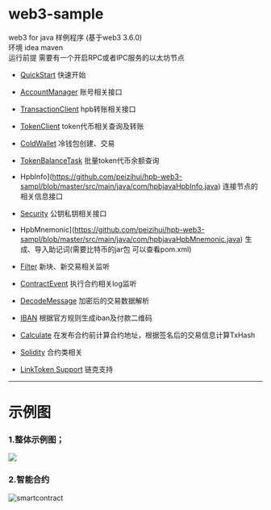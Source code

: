 # web3-sample
web3 for java 样例程序 (基于web3 3.6.0)   
环境 idea maven  
运行前提 需要有一个开启RPC或者IPC服务的以太坊节点

- [QuickStart](https://github.com/peizihui/hpb-web3-sampl/blob/master/src/main/java/com/hpbjava/QuickStart.java) 快速开始

- [AccountManager](https://github.com/peizihui/hpb-web3-sampl/blob/master/src/main/java/com/hpbjava/AccountManager.java) 账号相关接口
- [TransactionClient](https://github.com/peizihui/hpb-web3-sampl/blob/master/src/main/java/com/hpbjava/TransactionClient.java) hpb转账相关接口
- [TokenClient](https://github.com/peizihui/hpb-web3-sampl/blob/master/src/main/java/com/hpbjava/TokenClient.java) token代币相关查询及转账
- [ColdWallet](https://github.com/peizihui/hpb-web3-sampl/blob/master/src/main/java/com/hpbjava/ColdWallet.java) 冷钱包创建、交易
- [TokenBalanceTask](https://github.com/peizihui/hpb-web3-sampl/blob/master/src/main/java/com/hpbjava/TokenBalanceTask.java) 批量token代币余额查询
- HpbInfo](https://github.com/peizihui/hpb-web3-sampl/blob/master/src/main/java/com/hpbjavaHpbInfo.java) 连接节点的相关信息接口
- [Security](https://github.com/peizihui/hpb-web3-sampl/blob/master/src/main/java/com/hpbjava/Security.java) 公钥私钥相关接口
- HpbMnemonic](https://github.com/peizihui/hpb-web3-sampl/blob/master/src/main/java/com/hpbjavaHpbMnemonic.java) 生成、导入助记词(需要比特币的jar包 可以查看pom.xml)
- [Filter](https://github.com/peizihui/hpb-web3-sampl/blob/master/src/main/java/com/hpbjava/Filter.java) 新块、新交易相关监听
- [ContractEvent](https://github.com/peizihui/hpb-web3-sampl/blob/master/src/main/java/com/hpbjava/ContractEvent.java) 执行合约相关log监听
- [DecodeMessage](https://github.com/peizihui/hpb-web3-sampl/blob/master/src/main/java/com/hpbjava/DecodeMessage.java) 加密后的交易数据解析
- [IBAN](https://github.com/peizihui/hpb-web3-sampl/blob/master/src/main/java/com/hpbjava/IBAN.java) 根据官方规则生成iban及付款二维码
- [Calculate](https://github.com/peizihui/hpb-web3-sampl/blob/master/src/main/java/com/hpbjava/Calculate.java) 在发布合约前计算合约地址，根据签名后的交易信息计算TxHash
- [Solidity](https://github.com/peizihui/hpb-web3-sampl/tree/master/src/main/java/com/hpbjava/sol) 合约类相关
- [LinkToken Support](https://github.com/peizihui/hpb-web3-sampl/tree/LinkToken) 链克支持

---

# 示例图

### 1.整体示例图；

![](F:\PlanB\hpb-web3-sample\doc\images\web3-sample-outline.png)

### 2.智能合约

![smartcontract](F:\PlanB\hpb-web3-sample\doc\images\smartcontract.png)



